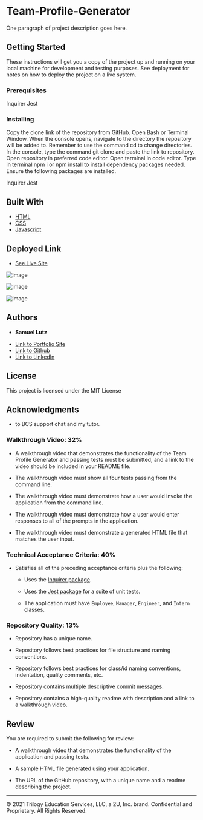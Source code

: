 # Team-Profile-Generator
One paragraph of project description goes here.

## Getting Started

These instructions will get you a copy of the project up and running on your local machine for development and testing purposes. See deployment for notes on how to deploy the project on a live system.

### Prerequisites

Inquirer
Jest

### Installing

Copy the clone link of the repository from GitHub.
Open Bash or Terminal Window.
When the console opens, navigate to the directory the repository will be added to. Remember to use the command cd to change directories.
In the console, type the command git clone and paste the link to repository.
Open repository in preferred code editor.
Open terminal in code editor.
Type in terminal npm i or npm install to install dependency packages needed.
Ensure the following packages are installed.

Inquirer
Jest

## Built With

* [HTML](https://developer.mozilla.org/en-US/docs/Web/HTML)
* [CSS](https://developer.mozilla.org/en-US/docs/Web/CSS)
* [Javascript](https://developer.mozilla.org/en-US/docs/Web/JavaScript)

## Deployed Link

* [See Live Site](#)

![image](https://user-images.githubusercontent.com/91674571/151213443-33055fcc-c930-4c2c-9ace-02660d45bf31.png)

![image](https://user-images.githubusercontent.com/91674571/151213385-ce7d1864-0f2c-45e4-97da-0ace473aaa3b.png)

![image](https://user-images.githubusercontent.com/91674571/151214150-110a6be4-54da-4f7a-a674-b5ee8bc6b424.png)


## Authors

* **Samuel Lutz** 

- [Link to Portfolio Site](https://samuellutz.github.io/Portfolio/)
- [Link to Github](https://github.com/samuellutz)
- [Link to LinkedIn](https://www.linkedin.com/in/samuel-lutz-77138020b/)


## License

This project is licensed under the MIT License 

## Acknowledgments

* to BCS support chat and my tutor.


### Walkthrough Video: 32%

* A walkthrough video that demonstrates the functionality of the Team Profile Generator and passing tests must be submitted, and a link to the video should be included in your README file.

* The walkthrough video must show all four tests passing from the command line.

* The walkthrough video must demonstrate how a user would invoke the application from the command line.

* The walkthrough video must demonstrate how a user would enter responses to all of the prompts in the application.

* The walkthrough video must demonstrate a generated HTML file that matches the user input.


### Technical Acceptance Criteria: 40%

* Satisfies all of the preceding acceptance criteria plus the following:

	* Uses the [Inquirer package](https://www.npmjs.com/package/inquirer).

	* Uses the [Jest package](https://www.npmjs.com/package/jest) for a suite of unit tests.

  * The application must have `Employee`, `Manager`, `Engineer`, and `Intern` classes.

### Repository Quality: 13%

* Repository has a unique name.

* Repository follows best practices for file structure and naming conventions.

* Repository follows best practices for class/id naming conventions, indentation, quality comments, etc.

* Repository contains multiple descriptive commit messages.

* Repository contains a high-quality readme with description and a link to a walkthrough video.

## Review

You are required to submit the following for review:

* A walkthrough video that demonstrates the functionality of the application and passing tests.

* A sample HTML file generated using your application.

* The URL of the GitHub repository, with a unique name and a readme describing the project.

---
© 2021 Trilogy Education Services, LLC, a 2U, Inc. brand. Confidential and Proprietary. All Rights Reserved.
